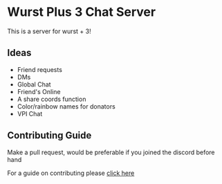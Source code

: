 # Wurst Plus 3 Chat Server


This is a server for wurst + 3!

## Ideas 

- Friend requests
- DMs
- Global Chat
- Friend's Online
- A share coords function
- Color/rainbow names for donators
- VPI Chat

## Contributing Guide

Make a pull request, would be preferable if you joined the discord before hand

For a guide on contributing please [click here](CONTRIBUTING.md) 
